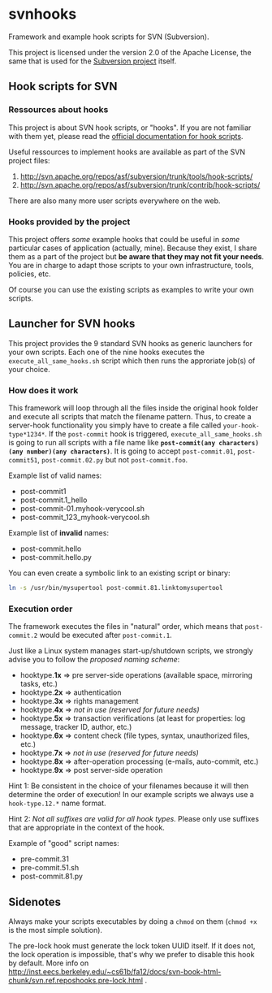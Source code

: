 # svnhooks
Framework and example hook scripts for SVN (Subversion).

This project is licensed under the version 2.0 of the Apache License, the same that is used for the [Subversion project](https://subversion.apache.org/) itself.

## Hook scripts for SVN
### Ressources about hooks
This project is about SVN hook scripts, or "hooks". If you are not familiar with them yet, please read the [official documentation for hook scripts](http://svnbook.red-bean.com/nightly/en/svn.reposadmin.create.html#svn.reposadmin.hooks).

Useful ressources to implement hooks are available as part of the SVN project files:
 1. http://svn.apache.org/repos/asf/subversion/trunk/tools/hook-scripts/
 2. http://svn.apache.org/repos/asf/subversion/trunk/contrib/hook-scripts/

There are also many more user scripts everywhere on the web.

### Hooks provided by the project
This project offers _some_ example hooks that could be useful in _some_ particular cases of application (actually, mine). Because they exist, I share them as a part of the project but **be aware that they may not fit your needs**. You are in charge to adapt those scripts to your own infrastructure, tools, policies, etc.

Of course you can use the existing scripts as examples to write your own scripts.

## Launcher for SVN hooks
This project provides the 9 standard SVN hooks as generic launchers for your own scripts. Each one of the nine hooks executes the `execute_all_same_hooks.sh` script which then runs the approriate job(s) of your choice.

### How does it work
This framework will loop through all the files inside the original hook folder and execute all scripts that match the filename pattern. Thus, to create a server-hook functionality you simply have to create a file called `your-hook-type*1234*`. If the `post-commit` hook is triggered, `execute_all_same_hooks.sh` is going to run all scripts with a file name like **`post-commit(any characters)(any number)(any characters)`**. It is going to accept `post-commit.01`, `post-commit51`, `post-commit.02.py` but not `post-commit.foo`.

Example list of valid names:
* post-commit1
* post-commit.1_hello
* post-commit-01.myhook-verycool.sh
* post-commit_123_myhook-verycool.sh

Example list of **invalid** names:
* post-commit.hello
* post-commit.hello.py

You can even create a symbolic link to an existing script or binary:
```sh
ln -s /usr/bin/mysupertool post-commit.81.linktomysupertool
```

### Execution order
The framework executes the files in "natural" order, which means that `post-commit.2` would be executed after `post-commit.1`.

Just like a Linux system manages start-up/shutdown scripts, we strongly advise you to follow the _proposed naming scheme_:
* hooktype.**1x** => pre server-side operations (available space, mirroring tasks, etc.)
* hooktype.**2x** => authentication
* hooktype.**3x** => rights management
* hooktype.**4x** => _not in use (reserved for future needs)_
* hooktype.**5x** => transaction verifications (at least for properties: log message, tracker ID, author, etc.)
* hooktype.**6x** => content check (file types, syntax, unauthorized files, etc.)
* hooktype.**7x** => _not in use (reserved for future needs)_
* hooktype.**8x** => after-operation processing (e-mails, auto-commit, etc.)
* hooktype.**9x** => post server-side operation

Hint 1: Be consistent in the choice of your filenames because it will then determine the order of execution! In our example scripts we always use a `hook-type.12.*` name format.

Hint 2: _Not all suffixes are valid for all hook types._ Please only use suffixes that are appropriate in the context of the hook.

Example of "good" script names:
* pre-commit.31
* pre-commit.51.sh
* post-commit.81.py

## Sidenotes
Always make your scripts executables by doing a `chmod` on them (`chmod +x` is the most simple solution).

The pre-lock hook must generate the lock token UUID itself. If it does not, the lock operation is impossible, that's why we prefer to disable this hook by default. More info on http://inst.eecs.berkeley.edu/~cs61b/fa12/docs/svn-book-html-chunk/svn.ref.reposhooks.pre-lock.html .

